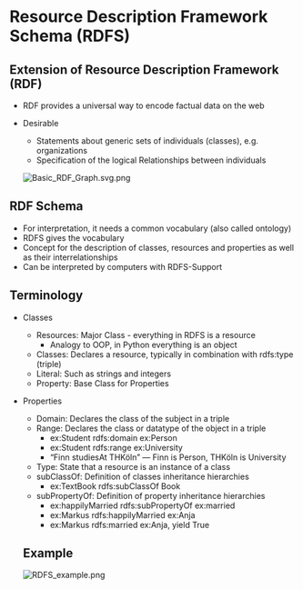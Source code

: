 # Resource Description Framework Schema (RDFS)

## Extension of Resource Description Framework (RDF)

- RDF provides a universal way to encode factual data on the web
- Desirable
    - Statements about generic sets of individuals (classes), e.g. organizations
    - Specification of the logical Relationships between individuals
    
    ![Basic_RDF_Graph.svg.png](Resource%20Description%20Framework%20Schema%20(RDFS)%20d56c530284eb4ad2b3c998b7190f81c4/Basic_RDF_Graph.svg.png)
    

## RDF Schema

- For interpretation, it needs a common vocabulary (also called ontology)
- RDFS gives the vocabulary
- Concept for the description of classes, resources and properties as well as their interrelationships
- Can be interpreted by computers with RDFS-Support

## Terminology

- Classes
    - Resources: Major Class - everything in RDFS is a resource
        - Analogy to OOP, in Python everything is an object
    - Classes: Declares a resource, typically in combination with rdfs:type (triple)
    - Literal: Such as strings and integers
    - Property: Base Class for Properties
- Properties
    - Domain: Declares the class of the subject in a triple
    - Range: Declares the class or datatype of the object in a triple
        - ex:Student rdfs:domain ex:Person
        - ex:Student rdfs:range ex:University
        - “Finn studiesAt THKöln” — Finn is Person, THKöln is University
    - Type: State that a resource is an instance of a class
    - subClassOf: Definition of classes inheritance hierarchies
        - ex:TextBook rdfs:subClassOf Book
    - subPropertyOf: Definition of property inheritance hierarchies
        - ex:happilyMarried rdfs:subPropertyOf ex:married
        - ex:Markus rdfs:happilyMarried ex:Anja
        - ex:Markus rdfs:married ex:Anja, yield True
    
    ## Example
    
    ![RDFS_example.png](Resource%20Description%20Framework%20Schema%20(RDFS)%20d56c530284eb4ad2b3c998b7190f81c4/RDFS_example.png)